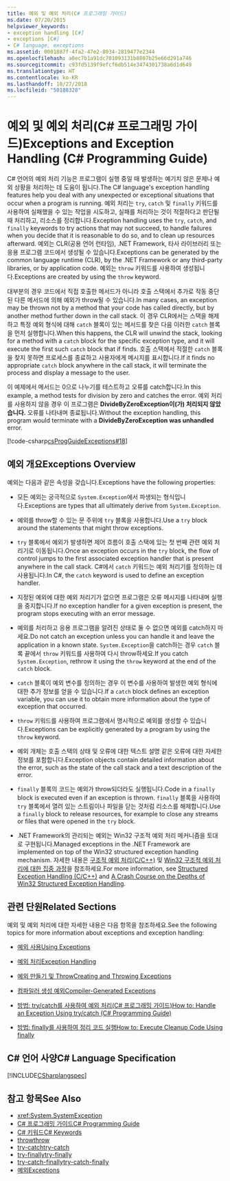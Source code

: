 ```yaml
---
title: 예외 및 예외 처리(C# 프로그래밍 가이드)
ms.date: 07/20/2015
helpviewer_keywords:
- exception handling [C#]
- exceptions [C#]
- C# language, exceptions
ms.assetid: 0001887f-4fa2-47e2-8034-2819477e2344
ms.openlocfilehash: a0ec7b1a91dc701093131b8807b25e66d291a746
ms.sourcegitcommit: c93fd5139f9efcf6db514e3474301738a6d1d649
ms.translationtype: HT
ms.contentlocale: ko-KR
ms.lasthandoff: 10/27/2018
ms.locfileid: "50188328"
---
```

# <a name="exceptions-and-exception-handling-c-programming-guide"></a><span data-ttu-id="d86e7-102">예외 및 예외 처리(C# 프로그래밍 가이드)</span><span class="sxs-lookup"><span data-stu-id="d86e7-102">Exceptions and Exception Handling (C# Programming Guide)</span></span>
<span data-ttu-id="d86e7-103">C# 언어의 예외 처리 기능은 프로그램이 실행 중일 때 발생하는 예기치 않은 문제나 예외 상황을 처리하는 데 도움이 됩니다.</span><span class="sxs-lookup"><span data-stu-id="d86e7-103">The C# language's exception handling features help you deal with any unexpected or exceptional situations that occur when a program is running.</span></span> <span data-ttu-id="d86e7-104">예외 처리는 `try`, `catch` 및 `finally` 키워드를 사용하여 실패했을 수 있는 작업을 시도하고, 실패를 처리하는 것이 적절하다고 판단될 때 처리하고, 리소스를 정리합니다.</span><span class="sxs-lookup"><span data-stu-id="d86e7-104">Exception handling uses the `try`, `catch`, and `finally` keywords to try actions that may not succeed, to handle failures when you decide that it is reasonable to do so, and to clean up resources afterward.</span></span> <span data-ttu-id="d86e7-105">예외는 CLR(공용 언어 런타임), .NET Framework, 타사 라이브러리 또는 응용 프로그램 코드에서 생성될 수 있습니다.</span><span class="sxs-lookup"><span data-stu-id="d86e7-105">Exceptions can be generated by the common language runtime (CLR), by the .NET Framework or any third-party libraries, or by application code.</span></span> <span data-ttu-id="d86e7-106">예외는 `throw` 키워드를 사용하여 생성됩니다.</span><span class="sxs-lookup"><span data-stu-id="d86e7-106">Exceptions are created by using the `throw` keyword.</span></span>  
  
 <span data-ttu-id="d86e7-107">대부분의 경우 코드에서 직접 호출한 메서드가 아니라 호출 스택에서 추가로 작동 중단된 다른 메서드에 의해 예외가 throw될 수 있습니다.</span><span class="sxs-lookup"><span data-stu-id="d86e7-107">In many cases, an exception may be thrown not by a method that your code has called directly, but by another method further down in the call stack.</span></span> <span data-ttu-id="d86e7-108">이 경우 CLR에서는 스택을 해제하고 특정 예외 형식에 대해 `catch` 블록이 있는 메서드를 찾은 다음 이러한 `catch` 블록을 먼저 실행합니다.</span><span class="sxs-lookup"><span data-stu-id="d86e7-108">When this happens, the CLR will unwind the stack, looking for a method with a `catch` block for the specific exception type, and it will execute the first such `catch` block that if finds.</span></span> <span data-ttu-id="d86e7-109">호출 스택에서 적절한 `catch` 블록을 찾지 못하면 프로세스를 종료하고 사용자에게 메시지를 표시합니다.</span><span class="sxs-lookup"><span data-stu-id="d86e7-109">If it finds no appropriate `catch` block anywhere in the call stack, it will terminate the process and display a message to the user.</span></span>  
  
 <span data-ttu-id="d86e7-110">이 예제에서 메서드는 0으로 나누기를 테스트하고 오류를 catch합니다.</span><span class="sxs-lookup"><span data-stu-id="d86e7-110">In this example, a method tests for division by zero and catches the error.</span></span> <span data-ttu-id="d86e7-111">예외 처리를 사용하지 않을 경우 이 프로그램은 **DivideByZeroException이(가) 처리되지 않았습니다.** 오류를 나타내며 종료됩니다.</span><span class="sxs-lookup"><span data-stu-id="d86e7-111">Without the exception handling, this program would terminate with a **DivideByZeroException was unhandled** error.</span></span>  
  
 [!code-csharp[csProgGuideExceptions#18](../../../csharp/programming-guide/exceptions/codesnippet/CSharp/exceptions-and-exception-handling_1.cs)]  
  
## <a name="exceptions-overview"></a><span data-ttu-id="d86e7-112">예외 개요</span><span class="sxs-lookup"><span data-stu-id="d86e7-112">Exceptions Overview</span></span>  
 <span data-ttu-id="d86e7-113">예외는 다음과 같은 속성을 갖습니다.</span><span class="sxs-lookup"><span data-stu-id="d86e7-113">Exceptions have the following properties:</span></span>  
  
-   <span data-ttu-id="d86e7-114">모든 예외는 궁극적으로 `System.Exception`에서 파생되는 형식입니다.</span><span class="sxs-lookup"><span data-stu-id="d86e7-114">Exceptions are types that all ultimately derive from `System.Exception`.</span></span>  
  
-   <span data-ttu-id="d86e7-115">예외를 throw할 수 있는 문 주위에 `try` 블록을 사용합니다.</span><span class="sxs-lookup"><span data-stu-id="d86e7-115">Use a `try` block around the statements that might throw exceptions.</span></span>  
  
-   <span data-ttu-id="d86e7-116">`try` 블록에서 예외가 발생하면 제어 흐름이 호출 스택에 있는 첫 번째 관련 예외 처리기로 이동됩니다.</span><span class="sxs-lookup"><span data-stu-id="d86e7-116">Once an exception occurs in the `try` block, the flow of control jumps to the first associated exception handler that is present anywhere in the call stack.</span></span> <span data-ttu-id="d86e7-117">C#에서 `catch` 키워드는 예외 처리기를 정의하는 데 사용됩니다.</span><span class="sxs-lookup"><span data-stu-id="d86e7-117">In C#, the `catch` keyword is used to define an exception handler.</span></span>  
  
-   <span data-ttu-id="d86e7-118">지정된 예외에 대한 예외 처리기가 없으면 프로그램은 오류 메시지를 나타내며 실행을 중지합니다.</span><span class="sxs-lookup"><span data-stu-id="d86e7-118">If no exception handler for a given exception is present, the program stops executing with an error message.</span></span>  
  
-   <span data-ttu-id="d86e7-119">예외를 처리하고 응용 프로그램을 알려진 상태로 둘 수 없으면 예외를 catch하지 마세요.</span><span class="sxs-lookup"><span data-stu-id="d86e7-119">Do not catch an exception unless you can handle it and leave the application in a known state.</span></span> <span data-ttu-id="d86e7-120">`System.Exception`을 catch하는 경우 `catch` 블록 끝에서 `throw` 키워드를 사용하여 다시 throw하세요.</span><span class="sxs-lookup"><span data-stu-id="d86e7-120">If you catch `System.Exception`, rethrow it using the `throw` keyword at the end of the `catch` block.</span></span>  
  
-   <span data-ttu-id="d86e7-121">`catch` 블록이 예외 변수를 정의하는 경우 이 변수를 사용하여 발생한 예외 형식에 대한 추가 정보를 얻을 수 있습니다.</span><span class="sxs-lookup"><span data-stu-id="d86e7-121">If a `catch` block defines an exception variable, you can use it to obtain more information about the type of exception that occurred.</span></span>  
  
-   <span data-ttu-id="d86e7-122">`throw` 키워드를 사용하여 프로그램에서 명시적으로 예외를 생성할 수 있습니다.</span><span class="sxs-lookup"><span data-stu-id="d86e7-122">Exceptions can be explicitly generated by a program by using the `throw` keyword.</span></span>  
  
-   <span data-ttu-id="d86e7-123">예외 개체는 호출 스택의 상태 및 오류에 대한 텍스트 설명 같은 오류에 대한 자세한 정보를 포함합니다.</span><span class="sxs-lookup"><span data-stu-id="d86e7-123">Exception objects contain detailed information about the error, such as the state of the call stack and a text description of the error.</span></span>  
  
-   <span data-ttu-id="d86e7-124">`finally` 블록의 코드는 예외가 throw되더라도 실행됩니다.</span><span class="sxs-lookup"><span data-stu-id="d86e7-124">Code in a `finally` block is executed even if an exception is thrown.</span></span> <span data-ttu-id="d86e7-125">`finally` 블록을 사용하여 `try` 블록에서 열려 있는 스트림이나 파일을 닫는 것처럼 리소스를 해제합니다.</span><span class="sxs-lookup"><span data-stu-id="d86e7-125">Use a `finally` block to release resources, for example to close any streams or files that were opened in the `try` block.</span></span>  
  
-   <span data-ttu-id="d86e7-126">.NET Framework의 관리되는 예외는 Win32 구조적 예외 처리 메커니즘을 토대로 구현됩니다.</span><span class="sxs-lookup"><span data-stu-id="d86e7-126">Managed exceptions in the .NET Framework are implemented on top of the Win32 structured exception handling mechanism.</span></span> <span data-ttu-id="d86e7-127">자세한 내용은 [구조적 예외 처리(C/C++)](/cpp/cpp/structured-exception-handling-c-cpp) 및 [Win32 구조적 예외 처리에 대한 집중 과정](https://bytepointer.com/resources/pietrek_crash_course_depths_of_win32_seh.htm)을 참조하세요.</span><span class="sxs-lookup"><span data-stu-id="d86e7-127">For more information, see [Structured Exception Handling (C/C++)](/cpp/cpp/structured-exception-handling-c-cpp) and [A Crash Course on the Depths of Win32 Structured Exception Handling](https://bytepointer.com/resources/pietrek_crash_course_depths_of_win32_seh.htm).</span></span>  
  
## <a name="related-sections"></a><span data-ttu-id="d86e7-128">관련 단원</span><span class="sxs-lookup"><span data-stu-id="d86e7-128">Related Sections</span></span>  
 <span data-ttu-id="d86e7-129">예외 및 예외 처리에 대한 자세한 내용은 다음 항목을 참조하세요.</span><span class="sxs-lookup"><span data-stu-id="d86e7-129">See the following topics for more information about exceptions and exception handling:</span></span>  
  
-   [<span data-ttu-id="d86e7-130">예외 사용</span><span class="sxs-lookup"><span data-stu-id="d86e7-130">Using Exceptions</span></span>](../../../csharp/programming-guide/exceptions/using-exceptions.md)  
  
-   [<span data-ttu-id="d86e7-131">예외 처리</span><span class="sxs-lookup"><span data-stu-id="d86e7-131">Exception Handling</span></span>](../../../csharp/programming-guide/exceptions/exception-handling.md)  
  
-   [<span data-ttu-id="d86e7-132">예외 만들기 및 Throw</span><span class="sxs-lookup"><span data-stu-id="d86e7-132">Creating and Throwing Exceptions</span></span>](../../../csharp/programming-guide/exceptions/creating-and-throwing-exceptions.md)  
  
-   [<span data-ttu-id="d86e7-133">컴파일러 생성 예외</span><span class="sxs-lookup"><span data-stu-id="d86e7-133">Compiler-Generated Exceptions</span></span>](../../../csharp/programming-guide/exceptions/compiler-generated-exceptions.md)  
  
-   [<span data-ttu-id="d86e7-134">방법: try/catch를 사용하여 예외 처리(C# 프로그래밍 가이드)</span><span class="sxs-lookup"><span data-stu-id="d86e7-134">How to: Handle an Exception Using try/catch (C# Programming Guide)</span></span>](../../../csharp/programming-guide/exceptions/how-to-handle-an-exception-using-try-catch.md)  
  
-   [<span data-ttu-id="d86e7-135">방법: finally를 사용하여 정리 코드 실행</span><span class="sxs-lookup"><span data-stu-id="d86e7-135">How to: Execute Cleanup Code Using finally</span></span>](../../../csharp/programming-guide/exceptions/how-to-execute-cleanup-code-using-finally.md)  
  
## <a name="c-language-specification"></a><span data-ttu-id="d86e7-136">C# 언어 사양</span><span class="sxs-lookup"><span data-stu-id="d86e7-136">C# Language Specification</span></span>  
 [!INCLUDE[CSharplangspec](~/includes/csharplangspec-md.md)]  
  
## <a name="see-also"></a><span data-ttu-id="d86e7-137">참고 항목</span><span class="sxs-lookup"><span data-stu-id="d86e7-137">See Also</span></span>

- <xref:System.SystemException>  
- [<span data-ttu-id="d86e7-138">C# 프로그래밍 가이드</span><span class="sxs-lookup"><span data-stu-id="d86e7-138">C# Programming Guide</span></span>](../../../csharp/programming-guide/index.md)  
- [<span data-ttu-id="d86e7-139">C# 키워드</span><span class="sxs-lookup"><span data-stu-id="d86e7-139">C# Keywords</span></span>](../../../csharp/language-reference/keywords/index.md)  
- [<span data-ttu-id="d86e7-140">throw</span><span class="sxs-lookup"><span data-stu-id="d86e7-140">throw</span></span>](../../../csharp/language-reference/keywords/throw.md)  
- [<span data-ttu-id="d86e7-141">try-catch</span><span class="sxs-lookup"><span data-stu-id="d86e7-141">try-catch</span></span>](../../../csharp/language-reference/keywords/try-catch.md)  
- [<span data-ttu-id="d86e7-142">try-finally</span><span class="sxs-lookup"><span data-stu-id="d86e7-142">try-finally</span></span>](../../../csharp/language-reference/keywords/try-finally.md)  
- [<span data-ttu-id="d86e7-143">try-catch-finally</span><span class="sxs-lookup"><span data-stu-id="d86e7-143">try-catch-finally</span></span>](../../../csharp/language-reference/keywords/try-catch-finally.md)  
- [<span data-ttu-id="d86e7-144">예외</span><span class="sxs-lookup"><span data-stu-id="d86e7-144">Exceptions</span></span>](../../../standard/exceptions/index.md)  
